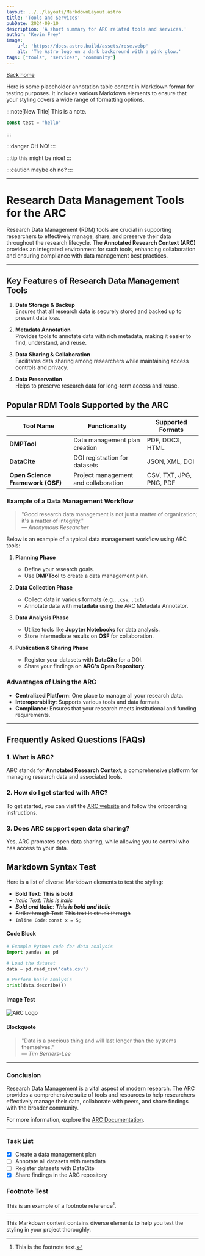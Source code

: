 ```yaml
---
layout: ../../layouts/MarkdownLayout.astro
title: 'Tools and Services'
pubDate: 2024-09-10
description: 'A short summary for ARC related tools and services.'
author: 'Kevin Frey'
image:
    url: 'https://docs.astro.build/assets/rose.webp'
    alt: 'The Astro logo on a dark background with a pink glow.'
tags: ["tools", "services", "community"]
---
```


[Back home]({{Internal_Home}})

Here is some placeholder annotation table content in Markdown format for testing purposes. It includes various Markdown elements to ensure that your styling covers a wide range of formatting options.

:::note[New Title]
This is a note.

```ts
const test = "hello"
```
:::

:::danger
OH NO!
:::

:::tip
this might be nice!
:::

:::caution
maybe oh no?
:::

---

# Research Data Management Tools for the ARC

Research Data Management (RDM) tools are crucial in supporting researchers to effectively manage, share, and preserve their data throughout the research lifecycle. The **Annotated Research Context (ARC)** provides an integrated environment for such tools, enhancing collaboration and ensuring compliance with data management best practices.

---

## Key Features of Research Data Management Tools

1. **Data Storage & Backup**  
   Ensures that all research data is securely stored and backed up to prevent data loss.

2. **Metadata Annotation**  
   Provides tools to annotate data with rich metadata, making it easier to find, understand, and reuse.

3. **Data Sharing & Collaboration**  
   Facilitates data sharing among researchers while maintaining access controls and privacy.

4. **Data Preservation**  
   Helps to preserve research data for long-term access and reuse.

## Popular RDM Tools Supported by the ARC

| Tool Name         | Functionality                  | Supported Formats               |
|-------------------|--------------------------------|---------------------------------|
| **DMPTool**       | Data management plan creation  | PDF, DOCX, HTML                 |
| **DataCite**      | DOI registration for datasets  | JSON, XML, DOI                  |
| **Open Science Framework (OSF)** | Project management and collaboration | CSV, TXT, JPG, PNG, PDF        |

### Example of a Data Management Workflow

> "Good research data management is not just a matter of organization; it's a matter of integrity."  
> — *Anonymous Researcher*

Below is an example of a typical data management workflow using ARC tools:

1. **Planning Phase**  
   - Define your research goals.
   - Use **DMPTool** to create a data management plan.

2. **Data Collection Phase**  
   - Collect data in various formats (e.g., `.csv`, `.txt`).
   - Annotate data with **metadata** using the ARC Metadata Annotator.

3. **Data Analysis Phase**  
   - Utilize tools like **Jupyter Notebooks** for data analysis.
   - Store intermediate results on **OSF** for collaboration.

4. **Publication & Sharing Phase**  
   - Register your datasets with **DataCite** for a DOI.
   - Share your findings on **ARC's Open Repository**.

### Advantages of Using the ARC

- **Centralized Platform**: One place to manage all your research data.
- **Interoperability**: Supports various tools and data formats.
- **Compliance**: Ensures that your research meets institutional and funding requirements.

---

## Frequently Asked Questions (FAQs)

### 1. What is ARC?

ARC stands for **Annotated Research Context**, a comprehensive platform for managing research data and associated tools.

### 2. How do I get started with ARC?

To get started, you can visit the [ARC website](https://www.example.com) and follow the onboarding instructions.

### 3. Does ARC support open data sharing?

Yes, ARC promotes open data sharing, while allowing you to control who has access to your data.

## Markdown Syntax Test

Here is a list of diverse Markdown elements to test the styling:

- **Bold Text**: **This is bold**
- *Italic Text*: *This is italic*
- ***Bold and Italic***: ***This is bold and italic***
- ~~Strikethrough Text~~: ~~This text is struck through~~
- `Inline Code`: `const x = 5;`

#### Code Block

```python
# Example Python code for data analysis
import pandas as pd

# Load the dataset
data = pd.read_csv('data.csv')

# Perform basic analysis
print(data.describe())
```

#### Image Test

![ARC Logo](https://via.placeholder.com/150)

#### Blockquote

> "Data is a precious thing and will last longer than the systems themselves."  
> — *Tim Berners-Lee*

---

### Conclusion

Research Data Management is a vital aspect of modern research. The ARC provides a comprehensive suite of tools and resources to help researchers effectively manage their data, collaborate with peers, and share findings with the broader community.

For more information, explore the [ARC Documentation](https://www.example.com/docs).

---

### Task List

- [x] Create a data management plan
- [ ] Annotate all datasets with metadata
- [ ] Register datasets with DataCite
- [x] Share findings in the ARC repository

### Footnote Test

This is an example of a footnote reference[^1].

[^1]: This is the footnote text.

---

This Markdown content contains diverse elements to help you test the styling in your project thoroughly.